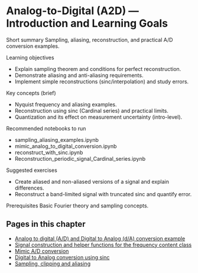 # Analog-to-Digital (A2D) — Introduction and Learning Goals

Short summary
Sampling, aliasing, reconstruction, and practical A/D conversion examples.

Learning objectives
- Explain sampling theorem and conditions for perfect reconstruction.
- Demonstrate aliasing and anti-aliasing requirements.
- Implement simple reconstructions (sinc/interpolation) and study errors.

Key concepts (brief)
- Nyquist frequency and aliasing examples.
- Reconstruction using sinc (Cardinal series) and practical limits.
- Quantization and its effect on measurement uncertainty (intro-level).

Recommended notebooks to run
- sampling_aliasing_examples.ipynb
- mimic_analog_to_digital_conversion.ipynb
- reconstruct_with_sinc.ipynb
- Reconstruction_periodic_signal_Cardinal_series.ipynb

Suggested exercises
- Create aliased and non-aliased versions of a signal and explain differences.
- Reconstruct a band-limited signal with truncated sinc and quantify error.

Prerequisites
Basic Fourier theory and sampling concepts.

<!-- AUTOGEN_START -->
## Pages in this chapter

- [Analog to digital (A/D) and Digital to Analog (d/A) conversion example](Reconstruction_periodic_signal_Cardinal_series.ipynb)
- [Signal construction and helper functions for the frequency content class](create_plot_signal.ipynb)
- [Mimic A/D conversion](mimic_analog_to_digital_conversion.ipynb)
- [Digital to Analog conversion using sinc](reconstruct_with_sinc.ipynb)
- [Sampling, clipping and aliasing](sampling_aliasing_examples.ipynb)
<!-- AUTOGEN_END -->
